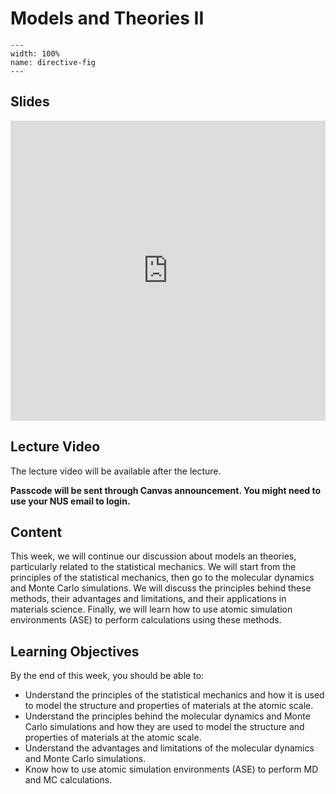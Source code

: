 # Models and Theories II
```{image} ../figures/models_and_theories_title.jpeg
---
width: 100%
name: directive-fig
---
```

## Slides
<iframe src="https://docs.google.com/presentation/d/e/2PACX-1vSDhqsHjR9lf5On5HX14RlgkEXQVIy088TyWIv_lRETf5ARJMPRlMpC37T-R-qVepBdKFMbllGNgtnN/embed?start=false&loop=false&delayms=3000" frameborder="0" width="100%" height="480" allowfullscreen="true" mozallowfullscreen="true" webkitallowfullscreen="true"></iframe>

## Lecture Video
The lecture video will be available after the lecture.

**Passcode will be sent through Canvas announcement. You might need to use your NUS email to login.**

## Content
This week, we will continue our discussion about models an theories, particularly related to the statistical mechanics. We will start from the principles of the statistical mechanics, then go to the molecular dynamics and Monte Carlo simulations. We will discuss the principles behind these methods, their advantages and limitations, and their applications in materials science. Finally, we will learn how to use atomic simulation environments (ASE) to perform calculations using these methods.

## Learning Objectives
By the end of this week, you should be able to:
- Understand the principles of the statistical mechanics and how it is used to model the structure and properties of materials at the atomic scale.
- Understand the principles behind the molecular dynamics and Monte Carlo simulations and how they are used to model the structure and properties of materials at the atomic scale.
- Understand the advantages and limitations of the molecular dynamics and Monte Carlo simulations.
- Know how to use atomic simulation environments (ASE) to perform MD and MC calculations.
